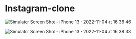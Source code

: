 # Instagram-clone

![Simulator Screen Shot - iPhone 13 - 2022-11-04 at 16 36 46](https://user-images.githubusercontent.com/20882895/200061557-9752d900-2240-4fe7-8d2d-4e0cc7f528a0.png)

![Simulator Screen Shot - iPhone 13 - 2022-11-04 at 16 38 33](https://user-images.githubusercontent.com/20882895/200061215-c7dae16a-e929-4747-9333-dcd39e82554c.png)

